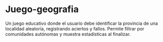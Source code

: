 # Juego-geografia
Un juego educativo donde el usuario debe identificar la provincia de una localidad aleatoria, registrando aciertos y fallos. Permite filtrar por comunidades autónomas y muestra estadísticas al finalizar.
